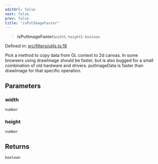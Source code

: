 ```yaml
---
editUrl: false
next: false
prev: false
title: "isPutImageFaster"
---
```


> **isPutImageFaster**(`width`, `height`): `boolean`

Defined in: [src/filters/utils.ts:18](https://github.com/fabricjs/fabric.js/blob/9a792f4b7b8031f02ec7ea4ce8c99f810e45cfec/src/filters/utils.ts#L18)

Pick a method to copy data from GL context to 2d canvas.  In some browsers using
drawImage should be faster, but is also bugged for a small combination of old hardware
and drivers.
putImageData is faster than drawImage for that specific operation.

## Parameters

### width

`number`

### height

`number`

## Returns

`boolean`

